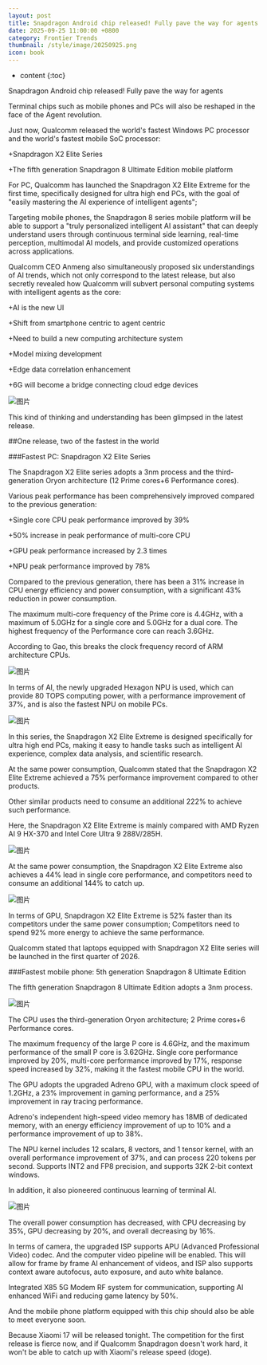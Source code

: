 ```yaml
---
layout: post
title: Snapdragon Android chip released! Fully pave the way for agents
date: 2025-09-25 11:00:00 +0800
category: Frontier Trends
thumbnail: /style/image/20250925.png
icon: book
---
```

* content
{:toc}

Snapdragon Android chip released! Fully pave the way for agents


Terminal chips such as mobile phones and PCs will also be reshaped in the face of the Agent revolution.

Just now, Qualcomm released the world's fastest Windows PC processor and the world's fastest mobile SoC processor:

+Snapdragon X2 Elite Series
    
+The fifth generation Snapdragon 8 Ultimate Edition mobile platform
    

For PC, Qualcomm has launched the Snapdragon X2 Elite Extreme for the first time, specifically designed for ultra high end PCs, with the goal of "easily mastering the AI experience of intelligent agents";

Targeting mobile phones, the Snapdragon 8 series mobile platform will be able to support a "truly personalized intelligent AI assistant" that can deeply understand users through continuous terminal side learning, real-time perception, multimodal AI models, and provide customized operations across applications.

Qualcomm CEO Anmeng also simultaneously proposed six understandings of AI trends, which not only correspond to the latest release, but also secretly revealed how Qualcomm will subvert personal computing systems with intelligent agents as the core:

+AI is the new UI
    
+Shift from smartphone centric to agent centric
    
+Need to build a new computing architecture system
    
+Model mixing development
    
+Edge data correlation enhancement
    
+6G will become a bridge connecting cloud edge devices

![图片](/style/image/2025-09-25/1.png)

This kind of thinking and understanding has been glimpsed in the latest release.

##One release, two of the fastest in the world

###Fastest PC: Snapdragon X2 Elite Series

The Snapdragon X2 Elite series adopts a 3nm process and the third-generation Oryon architecture (12 Prime cores+6 Performance cores).

Various peak performance has been comprehensively improved compared to the previous generation:

+Single core CPU peak performance improved by 39%
    
+50% increase in peak performance of multi-core CPU
    
+GPU peak performance increased by 2.3 times
    
+NPU peak performance improved by 78%

Compared to the previous generation, there has been a 31% increase in CPU energy efficiency and power consumption, with a significant 43% reduction in power consumption.

The maximum multi-core frequency of the Prime core is 4.4GHz, with a maximum of 5.0GHz for a single core and 5.0GHz for a dual core. The highest frequency of the Performance core can reach 3.6GHz.

According to Gao, this breaks the clock frequency record of ARM architecture CPUs.

![图片](/style/image/2025-09-25/3.png)

In terms of AI, the newly upgraded Hexagon NPU is used, which can provide 80 TOPS computing power, with a performance improvement of 37%, and is also the fastest NPU on mobile PCs.

![图片](/style/image/2025-09-25/4.png)

In this series, the Snapdragon X2 Elite Extreme is designed specifically for ultra high end PCs, making it easy to handle tasks such as intelligent AI experience, complex data analysis, and scientific research.

At the same power consumption, Qualcomm stated that the Snapdragon X2 Elite Extreme achieved a 75% performance improvement compared to other products.

Other similar products need to consume an additional 222% to achieve such performance.

Here, the Snapdragon X2 Elite Extreme is mainly compared with AMD Ryzen AI 9 HX-370 and Intel Core Ultra 9 288V/285H.

![图片](/style/image/2025-09-25/5.png)

At the same power consumption, the Snapdragon X2 Elite Extreme also achieves a 44% lead in single core performance, and competitors need to consume an additional 144% to catch up.

![图片](/style/image/2025-09-25/6.png)

In terms of GPU, Snapdragon X2 Elite Extreme is 52% faster than its competitors under the same power consumption; Competitors need to spend 92% more energy to achieve the same performance.

Qualcomm stated that laptops equipped with Snapdragon X2 Elite series will be launched in the first quarter of 2026.

###Fastest mobile phone: 5th generation Snapdragon 8 Ultimate Edition

The fifth generation Snapdragon 8 Ultimate Edition adopts a 3nm process.

![图片](/style/image/2025-09-25/8.png)

The CPU uses the third-generation Oryon architecture; 2 Prime cores+6 Performance cores.

The maximum frequency of the large P core is 4.6GHz, and the maximum performance of the small P core is 3.62GHz. Single core performance improved by 20%, multi-core performance improved by 17%, response speed increased by 32%, making it the fastest mobile CPU in the world.

The GPU adopts the upgraded Adreno GPU, with a maximum clock speed of 1.2GHz, a 23% improvement in gaming performance, and a 25% improvement in ray tracing performance.

Adreno's independent high-speed video memory has 18MB of dedicated memory, with an energy efficiency improvement of up to 10% and a performance improvement of up to 38%.

The NPU kernel includes 12 scalars, 8 vectors, and 1 tensor kernel, with an overall performance improvement of 37%, and can process 220 tokens per second. Supports INT2 and FP8 precision, and supports 32K 2-bit context windows.

In addition, it also pioneered continuous learning of terminal AI.

![图片](/style/image/2025-09-25/9.png)

The overall power consumption has decreased, with CPU decreasing by 35%, GPU decreasing by 20%, and overall decreasing by 16%.

In terms of camera, the upgraded ISP supports APU (Advanced Professional Video) codec. And the computer video pipeline will be enabled. This will allow for frame by frame AI enhancement of videos, and ISP also supports context aware autofocus, auto exposure, and auto white balance.

Integrated X85 5G Modem RF system for communication, supporting AI enhanced WiFi and reducing game latency by 50%.

And the mobile phone platform equipped with this chip should also be able to meet everyone soon.

Because Xiaomi 17 will be released tonight. The competition for the first release is fierce now, and if Qualcomm Snapdragon doesn't work hard, it won't be able to catch up with Xiaomi's release speed (doge).